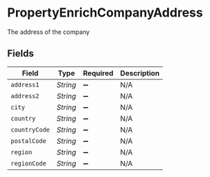 # PropertyEnrichCompanyAddress

The address of the company


## Fields

| Field              | Type               | Required           | Description        |
| ------------------ | ------------------ | ------------------ | ------------------ |
| `address1`         | *String*           | :heavy_minus_sign: | N/A                |
| `address2`         | *String*           | :heavy_minus_sign: | N/A                |
| `city`             | *String*           | :heavy_minus_sign: | N/A                |
| `country`          | *String*           | :heavy_minus_sign: | N/A                |
| `countryCode`      | *String*           | :heavy_minus_sign: | N/A                |
| `postalCode`       | *String*           | :heavy_minus_sign: | N/A                |
| `region`           | *String*           | :heavy_minus_sign: | N/A                |
| `regionCode`       | *String*           | :heavy_minus_sign: | N/A                |